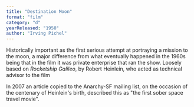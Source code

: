 ```yaml
---
title: "Destination Moon"
format: "film"
category: "d"
yearReleased: "1950"
author: "Irving Pichel"
---
```

Historically important as the first serious attempt at portraying a mission to  the moon, a major difference from what eventually happened in the 1960s being  that in the film it was private enterprise that ran the show. Loosely based on _Rocketship Galileo_, by Robert Heinlein, who acted as technical advisor to  the film

In 2007 an article copied to the Anarchy-SF mailing list, on the occasion of the  centenary of Heinlein's birth, described this as "the first sober space travel  movie".

